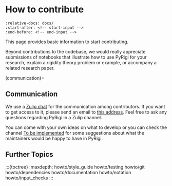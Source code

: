 # How to contribute

```{include} ../../CONTRIBUTING.md
:relative-docs: docs/
:start-after: <!-- start-input -->
:end-before: <!-- end-input -->
```

This page provides basic information to start contributing.

Beyond contributions to the codebase, we would really appreciate submissions
of notebooks that illustrate how to use PyRigi for your research,
explain a rigidity theory problem or example, or accompany a related research paper.


(communication)=
## Communication

We use a [Zulip chat](https://pyrigi.zulipchat.com) for the communication among contributors.
If you want to get access to it, please send an email to
[this address](mailto:external.dc4f45edef70cb7e0c621ad50377d9f1.show-sender.include-footer@streams.zulipchat.com).
Feel free to ask any questions regarding PyRigi in a Zulip channel.

You can come with your own ideas on what to develop or you can check the channel
[To be implemented](https://pyrigi.zulipchat.com/#narrow/stream/444087-To-be-implemented)
for some suggestions about what the maintainers would be happy to have in PyRigi.

## Further Topics
:::{toctree}
:maxdepth: 
howto/style_guide
howto/testing
howto/git
howto/dependencies
howto/documentation
howto/notation
howto/input_checks
:::
